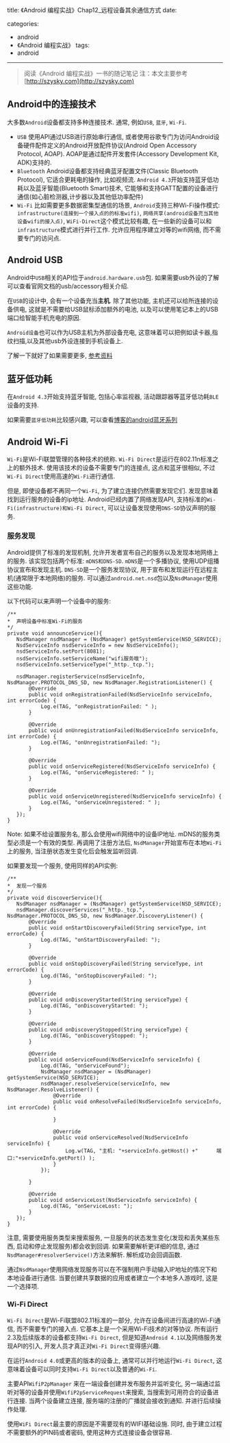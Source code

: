 title: 《Android 编程实战》Chap12_远程设备其余通信方式
date: 

categories: 
- android 
- 《Android 编程实战》
tags:  
- android
---
> 阅读《Android 编程实战》一书的随记笔记
> 注：本文主要参考[http://szysky.com](http://szysky.com)

## Android中的连接技术

大多数`Android`设备都支持多种连接技术. 通常, 例如`USB`, `蓝牙`, `Wi-Fi`.

- `USB` 使用API通过USB进行原始串行通信, 或者使用谷歌专门为访问Android设备硬件配件定义的Android开放配件协议(Android Open Accessory Protocol, AOAP). AOAP是通过配件开发套件(Accessory Development Kit, ADK)支持的.
- `Bluetooth` Android设备都支持经典蓝牙配置文件(Classic Bluetooth Protocol), 它适合更耗电的操作, 比如视频流. `Android 4.3`开始支持蓝牙低功耗以及蓝牙智能(Bluetooth Smart)技术, 它能够和支持GATT配置的设备进行通信(如心脏检测器,计步器以及其他低功率配件)
- `Wi-Fi` 比如需要更多数据密集型通信的场景, `Android`支持三种Wi-Fi操作模式: `infrastructure(连接到一个接入点的的标准wifi)`, `网络共享(android设备充当其他设备wifi的接入点)`, `WiFi-Direct`这个模式比较有趣, 在一些新的设备可以和`infrastructure`模式进行并行工作. 允许应用程序建立对等的wifi网络, 而不需要专门的访问点.

## Android USB

Android中`USB`相关的API位于`android.hardware.usb`包. 如果需要usb外设的了解可以查看官网文档的usb/accessory相关介绍.

在`USB`的设计中, 会有一个设备充当**主机**. 除了其他功能, 主机还可以给所连接的设备供电, 这就是不需要给USB鼠标添加额外的电池, 以及可以使用笔记本上的USB端口给智能手机充电的原因.

`Android设备`也可以作为USB主机为外部设备充电, 这意味着可以把例如读卡器,指纹扫描,以及其他usb外设连接到手机设备上.

了解一下就好了如果需要更多, [参考资料](https://developer.android.com/guide/topics/connectivity/usb/index.html)

## 蓝牙低功耗

在`Android 4.3`开始支持蓝牙智能, 包括心率监视器, 活动跟踪器等蓝牙低功耗`BLE`设备的支持.

如果需要`蓝牙低功耗`比较感兴趣, 可以查看[博客的android蓝牙系列](http://szysky.com/2016/10/08/%E3%80%8AAndroid-%E7%BC%96%E7%A8%8B%E5%AE%9E%E6%88%98%E3%80%8B12-%E8%BF%9C%E7%A8%8B%E8%AE%BE%E5%A4%87%E5%85%B6%E4%BD%99%E9%80%9A%E4%BF%A1%E6%96%B9%E5%BC%8F/)

## Android Wi-Fi

`Wi-Fi`是Wi-Fi联盟管理的各种技术的统称. `Wi-Fi Direct`是运行在802.11n标准之上的额外技术. 使用该技术的设备不需要专门的连接点, 这点和蓝牙很相似, 不过`Wi-Fi Direct`使用高速的`Wi-Fi`进行通信.

但是, 即使设备都不再同一个`Wi-Fi`, 为了建立连接仍然需要发现它们. 发现意味着找到运行服务的设备的ip地址. Android已经内置了网络发现API, 支持标准的`Wi-Fi(infrastructure)和Wi-Fi Direct`, 可以让设备发现使用`DNS-SD`协议声明的服务.

### 服务发现

Android提供了标准的发现机制, 允许开发者宣布自己的服务以及发现本地网络上的服务. 该实现包括两个标准: `mDNS和DNS-SD`. `mDNS`是一个多播协议, 使用UDP组播协议宣布和发现主机. `DNS-SD`是一个服务发现协议, 用于宣布和发现运行在远程主机(通常限于本地网络)的服务. 可以通过`android.net.nsd`包以及`NsdManager`使用这些功能.

以下代码可以来声明一个设备中的服务:

```
/**
*  声明设备中标准Wi-Fi的服务
*/
private void announceService(){
   NsdManager nsdManager = (NsdManager) getSystemService(NSD_SERVICE);
   NsdServiceInfo nsdServiceInfo = new NsdServiceInfo();
   nsdServiceInfo.setPort(8081);
   nsdServiceInfo.setServiceName("wifi服务哦");
   nsdServiceInfo.setServiceType("_http._tcp.");

   nsdManager.registerService(nsdServiceInfo, NsdManager.PROTOCOL_DNS_SD, new NsdManager.RegistrationListener() {
       @Override
       public void onRegistrationFailed(NsdServiceInfo serviceInfo, int errorCode) {
           Log.e(TAG, "onRegistrationFailed: " );
       }

       @Override
       public void onUnregistrationFailed(NsdServiceInfo serviceInfo, int errorCode) {
           Log.e(TAG, "onUnregistrationFailed: ");
       }

       @Override
       public void onServiceRegistered(NsdServiceInfo serviceInfo) {
           Log.e(TAG, "onServiceRegistered: " );
       }

       @Override
       public void onServiceUnregistered(NsdServiceInfo serviceInfo) {
           Log.e(TAG, "onServiceUnregistered: " );
       }
   });
}
```

Note: 如果不给设置服务名, 那么会使用wifi网络中的设备IP地址. mDNS的服务类型必须是一个有效的类型. 再调用了注册方法后, `NsdManager`开始宣布在本地`Wi-Fi`上的服务, 当注册状态发生变化后会触发监听回调.

如果要发现一个服务, 使用同样的API实例:

```
/**
*  发现一个服务
*/
private void discoverService(){
   NsdManager nsdManager = (NsdManager) getSystemService(NSD_SERVICE);
   nsdManager.discoverServices("_http._tcp.", NsdManager.PROTOCOL_DNS_SD, new NsdManager.DiscoveryListener() {
       @Override
       public void onStartDiscoveryFailed(String serviceType, int errorCode) {
           Log.d(TAG, "onStartDiscoveryFailed: ");
       }

       @Override
       public void onStopDiscoveryFailed(String serviceType, int errorCode) {
           Log.d(TAG, "onStopDiscoveryFailed: ");
       }

       @Override
       public void onDiscoveryStarted(String serviceType) {
           Log.d(TAG, "onDiscoveryStarted: ");
       }

       @Override
       public void onDiscoveryStopped(String serviceType) {
           Log.d(TAG, "onDiscoveryStopped: ");
       }

       @Override
       public void onServiceFound(NsdServiceInfo serviceInfo) {
           Log.d(TAG, "onServiceFound");
           NsdManager nsdManager = (NsdManager) getSystemService(NSD_SERVICE);
           nsdManager.resolveService(serviceInfo, new NsdManager.ResolveListener() {
               @Override
               public void onResolveFailed(NsdServiceInfo serviceInfo, int errorCode) {

               }

               @Override
               public void onServiceResolved(NsdServiceInfo serviceInfo) {
                   Log.w(TAG, "主机: "+serviceInfo.getHost() +"      端口:"+serviceInfo.getPort() );
               }
           });

       }

       @Override
       public void onServiceLost(NsdServiceInfo serviceInfo) {
           Log.d(TAG, "onServiceLost: ");
       }
   });
}
```

注意, 需要使用服务类型来搜索服务, 一旦服务的状态发生变化(发现和丢失某些东西, 启动和停止发现服务)都会收到回调. 如果需要解析更详细的信息, 通过`NsdManager#resolverService()`方法来解析. 解析成功会回调函数.

通过`NsdManager`使用网络发现服务可以在不强制用户手动输入IP地址的情况下和本地设备进行通信. 当要创建共享数据的应用或者建立一个本地多人游戏时, 这是一个选择项.

### Wi-Fi Direct

`Wi-Fi Direct`是Wi-Fi联盟802.11标准的一部分, 允许在设备间进行高速的Wi-Fi通信, 而不需要专门的接入点. 它基本上是一个采用Wi-Fi技术的对等协议. 所有运行2.3及后续版本的设备都支持`Wi-Fi Direct`, 但是知道`Android 4.1`以及网络服务发现API的引入, 开发人员才真正对`Wi-Fi Direct`变得感兴趣.

在运行`Android 4.0`或更高的版本的设备上, 通常可以并行地运行`Wi-Fi Direct`, 这意味着设备可以同时支持`Wi-Fi Direct`以及普通的`Wi-Fi`.

主要API`WifiP2pManager` 来在一端设备创建并发布服务并监听变化, 另一端通过监听对等的设备并使用`WifiP2pServiceRequest`来搜索, 当搜索到可用符合的设备进行连接. 当两个设备建立连接, 服务端的注册的广播就会接收到通知. 并进行后续操作处理.

使用`WiFi Direct`最主要的原因是不需要现有的WIFI基础设施. 同时, 由于建立过程不需要额外的PIN码或者密码, 使用这种方式连接设备会很容易.